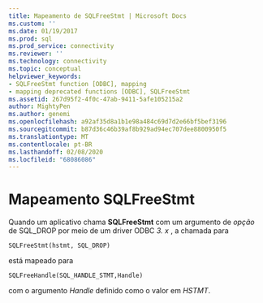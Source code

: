 ```yaml
---
title: Mapeamento de SQLFreeStmt | Microsoft Docs
ms.custom: ''
ms.date: 01/19/2017
ms.prod: sql
ms.prod_service: connectivity
ms.reviewer: ''
ms.technology: connectivity
ms.topic: conceptual
helpviewer_keywords:
- SQLFreeStmt function [ODBC], mapping
- mapping deprecated functions [ODBC], SQLFreeStmt
ms.assetid: 267d95f2-4f0c-47ab-9411-5afe105215a2
author: MightyPen
ms.author: genemi
ms.openlocfilehash: a92af35d8a1b1e98a484c69d7d2e66bf5bef3196
ms.sourcegitcommit: b87d36c46b39af8b929ad94ec707dee8800950f5
ms.translationtype: MT
ms.contentlocale: pt-BR
ms.lasthandoff: 02/08/2020
ms.locfileid: "68086086"
---
```

# <a name="sqlfreestmt-mapping"></a>Mapeamento SQLFreeStmt
Quando um aplicativo chama **SQLFreeStmt** com um argumento de *opção* de SQL_DROP por meio de um driver ODBC *3. x* , a chamada para  
  
```  
SQLFreeStmt(hstmt, SQL_DROP)   
```  
  
 está mapeado para  
  
```  
SQLFreeHandle(SQL_HANDLE_STMT,Handle)  
```  
  
 com o argumento *Handle* definido como o valor em *HSTMT*.
